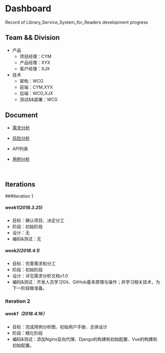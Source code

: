 # Dashboard
Record of Library_Service_System_for_Readers development progress

## Team && Division

- 产品
  - 项目经理：CYM
  - 产品经理：XYX
  - 客户经理：XJX
- 技术
  - 架构：WCG
  - 前端：CYM,XYX
  - 后端：WCG,XJX
  - 测试&&部署：WCG

## Document

- [需求分析](https://github.com/ProgressOfSAD/Dashboard/blob/master/Doc/%E8%BD%AF%E4%BB%B6%E8%A7%84%E6%A0%BC%E9%9C%80%E6%B1%82%E8%AF%B4%E6%98%8E%E4%B9%A6.md)
- [风险分析](https://github.com/ProgressOfSAD/Dashboard/blob/master/risk_analysis.md)


- API列表

- [用例分析](https://github.com/ProgressOfSAD/Dashboard/blob/master/use_case.md)

  ​

## Iterations

###Iteration 1

##### week1(2018.3.25)

- 目标：确认项目、决定分工
- 阶段：初始阶段
- 设计：无
- 编码&测试：无

##### week2(2018.4.1)

- 目标：完善需求和分工
- 阶段：初始阶段
- 设计：详见需求分析文档v1.0
- 编码&测试：开发人员学习Git、GitHub基本原理与操作；并学习相关技术，为下一阶段做准备。


### Iteration 2

##### week1（2018.4.16）

- 目标：完成用例分析图、初始用户手册、总体设计
- 阶段：精化阶段
- 编码&测试：添加Nginx反向代理、Django的构建和初始配置、Vue的构建和初始配置。